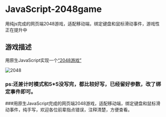 # JavaScript-2048game
用纯js完成的网页端2048游戏，适配移动端，绑定键盘和鼠标滑动事件，游戏性正在提升中

## 游戏描述

用原生JavaScript实现一个[“2048游戏”](https://baike.so.com/doc/9204693-9537967.html)

![2048](https://p2.ssl.qhimg.com/t016b5cbd7e885bb0e5.png)

### ps:还差计时模式和5*5没写完，都比较好写，已经留好参数，改了绑定事件即可。
###用原生JavaScript完成的网页端2048游戏，适配移动端，绑定键盘和鼠标滑动事件，纯手写，欢迎各位前辈指点错误，注释清楚，方便查看。
